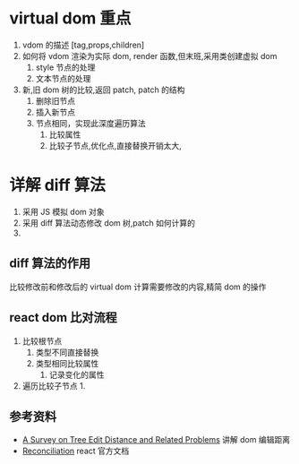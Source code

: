 # virtual dom 重点
<!-- TODO: https://mp.weixin.qq.com/s?__biz=MzI1ODk2Mjk0Nw==&mid=2247484489&idx=1&sn=16e1769ebb8a4a375eba75e2daeb5f63&scene=21#wechat_redirect  -->
1. vdom 的描述 [tag,props,children]
2. 如何将 vdom 渲染为实际 dom, render 函数,但末班,采用类创建虚拟 dom
   1. style 节点的处理
   2. 文本节点的处理 
3. 新,旧 dom 树的比较,返回 patch, patch 的结构
   1. 删除旧节点
   2. 插入新节点
   3. 节点相同，实现此深度遍历算法
      1. 比较属性
      2. 比较子节点,优化点,直接替换开销太大,

# 详解 diff 算法

1. 采用 JS 模拟 dom 对象
2. 采用 diff 算法动态修改 dom 树,patch 如何计算的
3. 

## diff 算法的作用

比较修改前和修改后的 virtual dom
计算需要修改的内容,精简 dom 的操作

## react dom 比对流程

1. 比较根节点
    1. 类型不同直接替换
    2. 类型相同比较属性
        1. 记录变化的属性
2. 遍历比较子节点
    1.

## 参考资料

-   [A Survey on Tree Edit Distance and Related
    Problems](https://grfia.dlsi.ua.es/ml/algorithms/references/editsurvey_bille.pdf) 讲解 dom 编辑距离
-   [Reconciliation](https://reactjs.org/docs/reconciliation.html) react 官方文档
